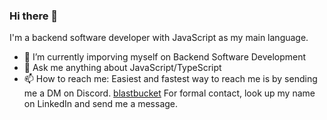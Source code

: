 ### Hi there 👋

I'm a backend software developer with JavaScript as my main language.

- 🌱 I’m currently imporving myself on Backend Software Development
- 💬 Ask me anything about JavaScript/TypeScript
- 📫 How to reach me: Easiest and fastest way to reach me is by sending me a DM on Discord. [blastbucket]()
For formal contact, look up my name on LinkedIn and send me a message.
